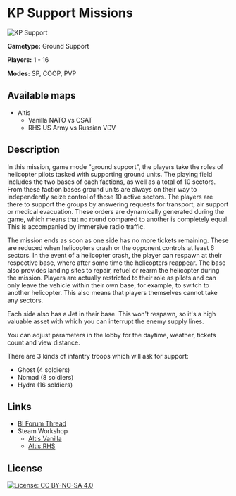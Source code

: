 # KP Support Missions

![KP Support](https://www.killahpotatoes.de/images/arma/kp_support_heli.png)

**Gametype:** Ground Support

**Players:** 1 - 16

**Modes:** SP, COOP, PVP



## Available maps
* Altis
    * Vanilla NATO vs CSAT
    * RHS US Army vs Russian VDV

## Description
In this mission, game mode "ground support", the players take the roles of helicopter pilots tasked with supporting ground units. The playing field includes the two bases of each factions, as well as a total of 10 sectors. From these faction bases ground units are always on their way to independently seize control of those 10 active sectors. The players are there to support the groups by answering requests for transport, air support or medical evacuation. These orders are dynamically generated during the game, which means that no round compared to another is completely equal. This is accompanied by immersive radio traffic.

The mission ends as soon as one side has no more tickets remaining. These are reduced when helicopters crash or the opponent controls at least 6 sectors. In the event of a helicopter crash, the player can respawn at their respective base, where after some time the helicopters reappear. The base also provides landing sites to repair, refuel or rearm the helicopter during the mission. Players are actually restricted to their role as pilots and can only leave the vehicle within their own base, for example, to switch to another helicopter. This also means that players themselves cannot take any sectors.

Each side also has a Jet in their base. This won't respawn, so it's a high valuable asset with which you can interrupt the enemy supply lines.

You can adjust parameters in the lobby for the daytime, weather, tickets count and view distance.

There are 3 kinds of infantry troops which will ask for support:
* Ghost (4 soldiers)
* Nomad (8 soldiers)
* Hydra (16 soldiers)

## Links
* [BI Forum Thread](https://forums.bistudio.com/forums/topic/207280-kp-support-missions/)
* Steam Workshop
    * [Altis Vanilla](http://steamcommunity.com/sharedfiles/filedetails/?id=973912639)
    * [Altis RHS](http://steamcommunity.com/sharedfiles/filedetails/?id=972265767)

## License
[![License: CC BY-NC-SA 4.0](https://img.shields.io/badge/License-CC%20BY--NC--SA%204.0-lightgrey.svg)](http://creativecommons.org/licenses/by-nc-sa/4.0/)
